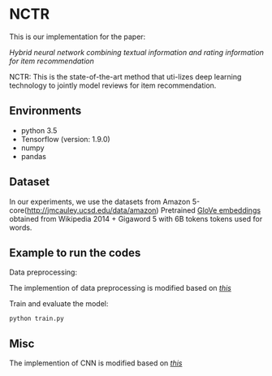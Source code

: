 # NCTR

This is our implementation for the paper:


*Hybrid neural network combining textual information and rating information for item recommendation*



NCTR: This is the state-of-the-art method that uti-lizes deep learning technology to jointly model reviews for item recommendation.


## Environments

- python 3.5
- Tensorflow (version: 1.9.0)
- numpy
- pandas


## Dataset

In our experiments, we use the datasets from  Amazon 5-core(http://jmcauley.ucsd.edu/data/amazon) 
Pretrained [GloVe embeddings](https://nlp.stanford.edu/projects/glove/) obtained from Wikipedia 2014 + Gigaword 5 with 6B tokens tokens used for words.

## Example to run the codes		

Data preprocessing:

The implemention of data preprocessing is modified based on *[this](https://github.com/chenchongthu/NARRE)*


Train and evaluate the model:

```
python train.py
```



## Misc
The implemention of CNN is modified based on *[this](https://github.com/chenchongthu/NARRE)*




